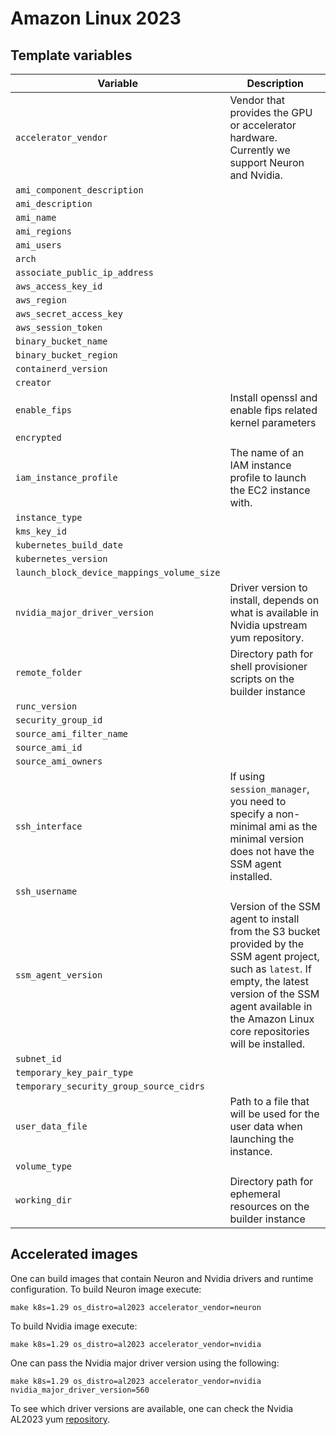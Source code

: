 # Amazon Linux 2023

## Template variables

<!-- template-variable-table-boundary -->
| Variable | Description |
| - | - |
| `accelerator_vendor` | Vendor that provides the GPU or accelerator hardware. Currently we support Neuron and Nvidia. |
| `ami_component_description` |  |
| `ami_description` |  |
| `ami_name` |  |
| `ami_regions` |  |
| `ami_users` |  |
| `arch` |  |
| `associate_public_ip_address` |  |
| `aws_access_key_id` |  |
| `aws_region` |  |
| `aws_secret_access_key` |  |
| `aws_session_token` |  |
| `binary_bucket_name` |  |
| `binary_bucket_region` |  |
| `containerd_version` |  |
| `creator` |  |
| `enable_fips` | Install openssl and enable fips related kernel parameters |
| `encrypted` |  |
| `iam_instance_profile` | The name of an IAM instance profile to launch the EC2 instance with. |
| `instance_type` |  |
| `kms_key_id` |  |
| `kubernetes_build_date` |  |
| `kubernetes_version` |  |
| `launch_block_device_mappings_volume_size` |  |
| `nvidia_major_driver_version` | Driver version to install, depends on what is available in Nvidia upstream yum repository. |
| `remote_folder` | Directory path for shell provisioner scripts on the builder instance |
| `runc_version` |  |
| `security_group_id` |  |
| `source_ami_filter_name` |  |
| `source_ami_id` |  |
| `source_ami_owners` |  |
| `ssh_interface` | If using ```session_manager```, you need to specify a non-minimal ami as the minimal version does not have the SSM agent installed. |
| `ssh_username` |  |
| `ssm_agent_version` | Version of the SSM agent to install from the S3 bucket provided by the SSM agent project, such as ```latest```. If empty, the latest version of the SSM agent available in the Amazon Linux core repositories will be installed. |
| `subnet_id` |  |
| `temporary_key_pair_type` |  |
| `temporary_security_group_source_cidrs` |  |
| `user_data_file` | Path to a file that will be used for the user data when launching the instance. |
| `volume_type` |  |
| `working_dir` | Directory path for ephemeral resources on the builder instance |
<!-- template-variable-table-boundary -->

## Accelerated images

One can build images that contain Neuron and Nvidia drivers and runtime configuration. To build Neuron image execute:

```
make k8s=1.29 os_distro=al2023 accelerator_vendor=neuron
```

To build Nvidia image execute:
```
make k8s=1.29 os_distro=al2023 accelerator_vendor=nvidia
```

One can pass the Nvidia major driver version using the following:
```
make k8s=1.29 os_distro=al2023 accelerator_vendor=nvidia nvidia_major_driver_version=560
```
To see which driver versions are available, one can check the Nvidia AL2023 yum [repository](https://developer.download.nvidia.com/compute/cuda/repos/amzn2023/).